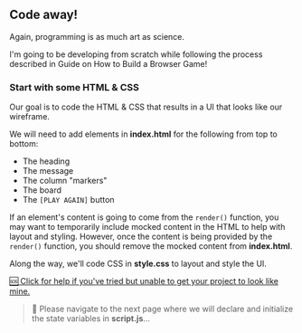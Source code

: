 ## Code away!

Again, programming is as much art as science.

I'm going to be developing from scratch while following the process described in Guide on How to Build a Browser Game!

### Start with some HTML & CSS

Our goal is to code the HTML & CSS that results in a UI that looks like our wireframe.

We will need to add elements in **index.html** for the following from top to bottom:

- The heading
- The message
- The column "markers"
- The board
- The `[PLAY AGAIN]` button

If an element's content is going to come from the `render()` function, you may want to temporarily include mocked content in the HTML to help with layout and styling. However, once the content is being provided by the `render()` function, you should remove the mocked content from **index.html**.

Along the way, we'll code CSS in **style.css** to layout and style the UI.

<a href="https://gist.github.com/jim-clark/3e9e341d1ca1a1d68563072fd62f2b98" target="_blank">
🆘 Click for help if you've tried but unable to get your project to look like mine.
</a>

> 🚀 Please navigate to the next page where we will declare and initialize the state variables in **script.js**...
